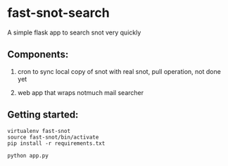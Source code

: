 fast-snot-search
================

A simple flask app to search snot very quickly


Components:
-----------

1) cron to sync local copy of snot with real snot, pull operation, not done yet

2) web app that wraps notmuch mail searcher


Getting started:
----------------


    virtualenv fast-snot
    source fast-snot/bin/activate
    pip install -r requirements.txt

    python app.py


